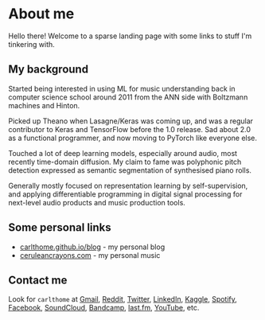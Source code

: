 # About me

Hello there! Welcome to a sparse landing page with some links to stuff I'm tinkering with.

## My background

Started being interested in using ML for music understanding back in computer science school around 2011 from the ANN side with Boltzmann machines and Hinton.

Picked up Theano when Lasagne/Keras was coming up, and was a regular contributor to Keras and TensorFlow before the 1.0 release. Sad about 2.0 as a functional programmer, and now moving to PyTorch like everyone else.

Touched a lot of deep learning models, especially around audio, most recently time-domain diffusion. My claim to fame was polyphonic pitch detection expressed as semantic segmentation of synthesised piano rolls.

Generally mostly focused on representation learning by self-supervision, and applying differentiable programming in digital signal processing for next-level audio products and music production tools.

## Some personal links

- [carlthome.github.io/blog](https://carlthome.github.io/blog) - my personal blog
- [ceruleancrayons.com](http://ceruleancrayons.com/) - my personal music

## Contact me

Look for `carlthome` at [Gmail](mailto:carlthome@gmail.com), [Reddit](https://www.reddit.com/user/carlthome), [Twitter](https://twitter.com/carlthome), [LinkedIn](https://linkedin.com/in/carlthome), [Kaggle](https://www.kaggle.com/carlthome), [Spotify](https://open.spotify.com/user/carlthome), [Facebook](https://www.facebook.com/carlthome), [SoundCloud](https://soundcloud.com/carlthome), [Bandcamp](http://carlthome.bandcamp.com), [last.fm](https://www.last.fm/user/carlthome), [YouTube](https://youtube.com/@CarlThome), etc.
